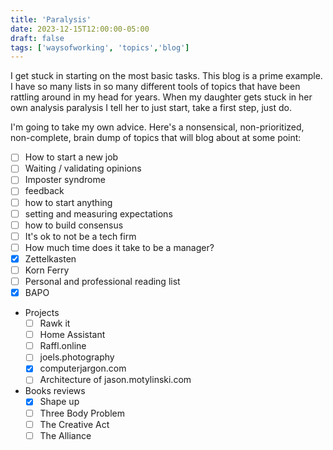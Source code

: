 ```yaml
---
title: 'Paralysis'
date: 2023-12-15T12:00:00-05:00
draft: false
tags: ['waysofworking', 'topics','blog']
---
```


I get stuck in starting on the most basic tasks. This blog is a prime example. I have so many lists in so many different tools of topics that have been rattling around in my head for years. When my daughter gets stuck in her own analysis paralysis I tell her to just start, take a first step, just do.

I'm going to take my own advice. Here's a nonsensical, non-prioritized, non-complete, brain dump of topics that will blog about at some point:

- [ ] How to start a new job
- [ ] Waiting / validating opinions
- [ ] Imposter syndrome
- [ ] feedback
- [ ] how to start anything
- [ ] setting and measuring expectations
- [ ] how to build consensus
- [ ] It's ok to not be a tech firm
- [ ] How much time does it take to be a manager?
- [x] Zettelkasten
- [ ] Korn Ferry
- [ ] Personal and professional reading list
- [x] BAPO
- Projects
  - [ ] Rawk it
  - [ ] Home Assistant
  - [ ] Raffl.online
  - [ ] joels.photography
  - [x] computerjargon.com
  - [ ] Architecture of jason.motylinski.com
- Books reviews
  - [x] Shape up
  - [ ] Three Body Problem
  - [ ] The Creative Act
  - [ ] The Alliance
